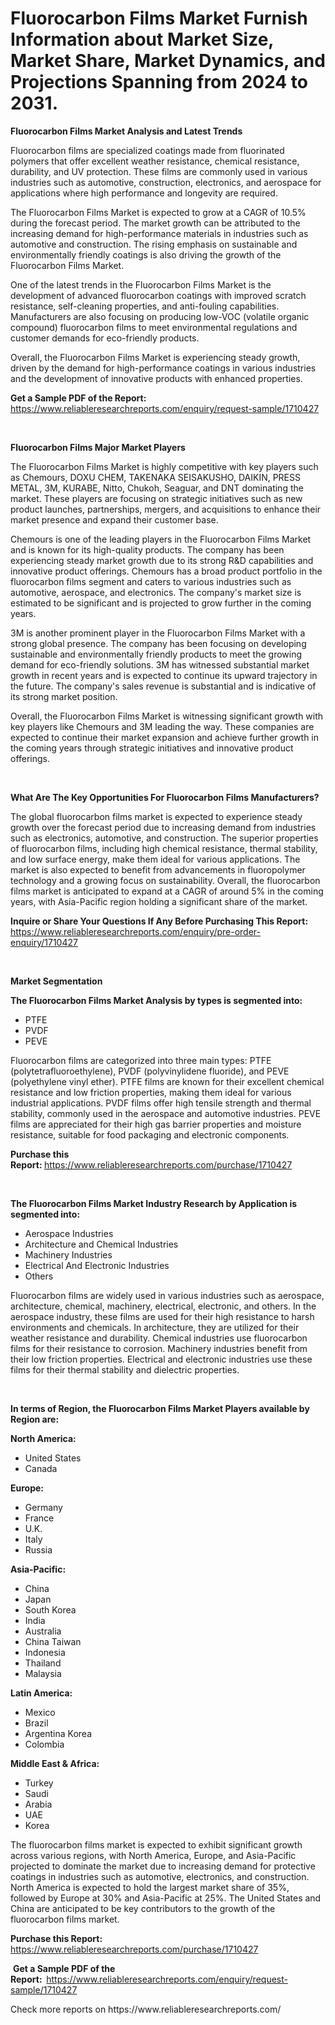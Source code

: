 <p><h1>Fluorocarbon Films Market Furnish Information about Market Size, Market Share, Market Dynamics, and Projections Spanning from 2024 to 2031.</h1></p><p><strong>Fluorocarbon Films Market Analysis and Latest Trends</strong></p>
<p><p>Fluorocarbon films are specialized coatings made from fluorinated polymers that offer excellent weather resistance, chemical resistance, durability, and UV protection. These films are commonly used in various industries such as automotive, construction, electronics, and aerospace for applications where high performance and longevity are required.</p><p>The Fluorocarbon Films Market is expected to grow at a CAGR of 10.5% during the forecast period. The market growth can be attributed to the increasing demand for high-performance materials in industries such as automotive and construction. The rising emphasis on sustainable and environmentally friendly coatings is also driving the growth of the Fluorocarbon Films Market.</p><p>One of the latest trends in the Fluorocarbon Films Market is the development of advanced fluorocarbon coatings with improved scratch resistance, self-cleaning properties, and anti-fouling capabilities. Manufacturers are also focusing on producing low-VOC (volatile organic compound) fluorocarbon films to meet environmental regulations and customer demands for eco-friendly products.</p><p>Overall, the Fluorocarbon Films Market is experiencing steady growth, driven by the demand for high-performance coatings in various industries and the development of innovative products with enhanced properties.</p></p>
<p><strong>Get a Sample PDF of the Report:&nbsp;</strong> <a href="https://www.reliableresearchreports.com/enquiry/request-sample/1710427">https://www.reliableresearchreports.com/enquiry/request-sample/1710427</a></p>
<p>&nbsp;</p>
<p><strong>Fluorocarbon Films Major Market Players</strong></p>
<p><p>The Fluorocarbon Films Market is highly competitive with key players such as Chemours, DOXU CHEM, TAKENAKA SEISAKUSHO, DAIKIN, PRESS METAL, 3M, KURABE, Nitto, Chukoh, Seaguar, and DNT dominating the market. These players are focusing on strategic initiatives such as new product launches, partnerships, mergers, and acquisitions to enhance their market presence and expand their customer base.</p><p>Chemours is one of the leading players in the Fluorocarbon Films Market and is known for its high-quality products. The company has been experiencing steady market growth due to its strong R&D capabilities and innovative product offerings. Chemours has a broad product portfolio in the fluorocarbon films segment and caters to various industries such as automotive, aerospace, and electronics. The company's market size is estimated to be significant and is projected to grow further in the coming years.</p><p>3M is another prominent player in the Fluorocarbon Films Market with a strong global presence. The company has been focusing on developing sustainable and environmentally friendly products to meet the growing demand for eco-friendly solutions. 3M has witnessed substantial market growth in recent years and is expected to continue its upward trajectory in the future. The company's sales revenue is substantial and is indicative of its strong market position.</p><p>Overall, the Fluorocarbon Films Market is witnessing significant growth with key players like Chemours and 3M leading the way. These companies are expected to continue their market expansion and achieve further growth in the coming years through strategic initiatives and innovative product offerings.</p></p>
<p>&nbsp;</p>
<p><strong>What Are The Key Opportunities For Fluorocarbon Films Manufacturers?</strong></p>
<p><p>The global fluorocarbon films market is expected to experience steady growth over the forecast period due to increasing demand from industries such as electronics, automotive, and construction. The superior properties of fluorocarbon films, including high chemical resistance, thermal stability, and low surface energy, make them ideal for various applications. The market is also expected to benefit from advancements in fluoropolymer technology and a growing focus on sustainability. Overall, the fluorocarbon films market is anticipated to expand at a CAGR of around 5% in the coming years, with Asia-Pacific region holding a significant share of the market.</p></p>
<p><strong>Inquire or Share Your Questions If Any Before Purchasing This Report:</strong> <a href="https://www.reliableresearchreports.com/enquiry/pre-order-enquiry/1710427">https://www.reliableresearchreports.com/enquiry/pre-order-enquiry/1710427</a></p>
<p>&nbsp;</p>
<p><strong>Market Segmentation</strong></p>
<p><strong>The Fluorocarbon Films Market Analysis by types is segmented into:</strong></p>
<p><ul><li>PTFE</li><li>PVDF</li><li>PEVE</li></ul></p>
<p><p>Fluorocarbon films are categorized into three main types: PTFE (polytetrafluoroethylene), PVDF (polyvinylidene fluoride), and PEVE (polyethylene vinyl ether). PTFE films are known for their excellent chemical resistance and low friction properties, making them ideal for various industrial applications. PVDF films offer high tensile strength and thermal stability, commonly used in the aerospace and automotive industries. PEVE films are appreciated for their high gas barrier properties and moisture resistance, suitable for food packaging and electronic components.</p></p>
<p><strong>Purchase this Report:&nbsp;</strong><a href="https://www.reliableresearchreports.com/purchase/1710427">https://www.reliableresearchreports.com/purchase/1710427</a></p>
<p>&nbsp;</p>
<p><strong>The Fluorocarbon Films Market Industry Research by Application is segmented into:</strong></p>
<p><ul><li>Aerospace Industries</li><li>Architecture and Chemical Industries</li><li>Machinery Industries</li><li>Electrical And Electronic Industries</li><li>Others</li></ul></p>
<p><p>Fluorocarbon films are widely used in various industries such as aerospace, architecture, chemical, machinery, electrical, electronic, and others. In the aerospace industry, these films are used for their high resistance to harsh environments and chemicals. In architecture, they are utilized for their weather resistance and durability. Chemical industries use fluorocarbon films for their resistance to corrosion. Machinery industries benefit from their low friction properties. Electrical and electronic industries use these films for their thermal stability and dielectric properties.</p></p>
<p>&nbsp;</p>
<p><strong>In terms of Region, the Fluorocarbon Films Market Players available by Region are:</strong></p>
<p>
    <p> <strong> North America: </strong>
        <ul>
            <li>United States</li>
            <li>Canada</li>
        </ul>
        </p> 
    <p> <strong> Europe: </strong>
        <ul>
            <li>Germany</li>
            <li>France</li>
            <li>U.K.</li>
            <li>Italy</li>
            <li>Russia</li>
        </ul>
        </p> 
    <p> <strong> Asia-Pacific: </strong>
        <ul>
            <li>China</li>
            <li>Japan</li>
            <li>South Korea</li>
            <li>India</li>
            <li>Australia</li>
            <li>China Taiwan</li>
            <li>Indonesia</li>
            <li>Thailand</li>
            <li>Malaysia</li>
        </ul>
        </p> 
    <p> <strong> Latin America: </strong>
        <ul>
            <li>Mexico</li>
            <li>Brazil</li>
            <li>Argentina Korea</li>
            <li>Colombia</li>
        </ul>
        </p> 
    <p> <strong> Middle East & Africa: </strong>
        <ul>
            <li>Turkey</li>
            <li>Saudi</li>
            <li>Arabia</li>
            <li>UAE</li>
            <li>Korea</li>
        </ul>
    </p>
    </p>
<p><p>The fluorocarbon films market is expected to exhibit significant growth across various regions, with North America, Europe, and Asia-Pacific projected to dominate the market due to increasing demand for protective coatings in industries such as automotive, electronics, and construction. North America is expected to hold the largest market share of 35%, followed by Europe at 30% and Asia-Pacific at 25%. The United States and China are anticipated to be key contributors to the growth of the fluorocarbon films market.</p></p>
<p><strong>Purchase this Report: </strong><a href="https://www.reliableresearchreports.com/purchase/1710427">https://www.reliableresearchreports.com/purchase/1710427</a></p>
<p>&nbsp;<strong>Get a Sample PDF of the Report:&nbsp;&nbsp;</strong><a href="https://www.reliableresearchreports.com/enquiry/request-sample/1710427">https://www.reliableresearchreports.com/enquiry/request-sample/1710427</a></p>
<p><strong></strong></p>
<p>Check more reports on https://www.reliableresearchreports.com/</p>